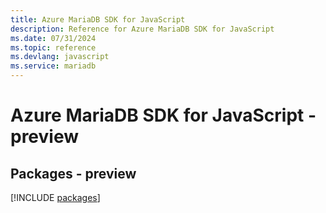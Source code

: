```yaml
---
title: Azure MariaDB SDK for JavaScript
description: Reference for Azure MariaDB SDK for JavaScript
ms.date: 07/31/2024
ms.topic: reference
ms.devlang: javascript
ms.service: mariadb
---
```

# Azure MariaDB SDK for JavaScript - preview
## Packages - preview
[!INCLUDE [packages](mariadb-index.md)]